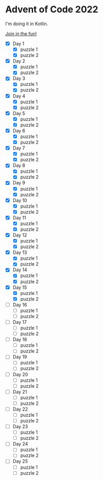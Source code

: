 # Advent of Code 2022

I'm doing it in Kotlin.

[Join in the fun!](adventofcode.com)

- [x] Day 1
  - [x] puzzle 1
  - [x] puzzle 2
- [x] Day 2
  - [x] puzzle 1
  - [x] puzzle 2
- [x] Day 3
  - [x] puzzle 1
  - [x] puzzle 2
- [x] Day 4
  - [x] puzzle 1
  - [x] puzzle 2
- [x] Day 5
  - [x] puzzle 1
  - [x] puzzle 2
- [x] Day 6
  - [x] puzzle 1
  - [x] puzzle 2
- [x] Day 7
  - [x] puzzle 1
  - [x] puzzle 2
- [x] Day 8
  - [x] puzzle 1
  - [x] puzzle 2
- [x] Day 9
  - [x] puzzle 1
  - [x] puzzle 2
- [x] Day 10
  - [x] puzzle 1
  - [x] puzzle 2
- [x] Day 11
  - [x] puzzle 1
  - [x] puzzle 2
- [x] Day 12
  - [x] puzzle 1
  - [x] puzzle 2
- [x] Day 13
  - [x] puzzle 1
  - [x] puzzle 2
- [x] Day 14
  - [x] puzzle 1
  - [x] puzzle 2
- [x] Day 15
  - [x] puzzle 1
  - [x] puzzle 2
- [ ] Day 16
  - [ ] puzzle 1
  - [ ] puzzle 2
- [ ] Day 17
  - [ ] puzzle 1
  - [ ] puzzle 2
- [ ] Day 18
  - [ ] puzzle 1
  - [ ] puzzle 2
- [ ] Day 19
  - [ ] puzzle 1
  - [ ] puzzle 2
- [ ] Day 20
  - [ ] puzzle 1
  - [ ] puzzle 2
- [ ] Day 21
  - [ ] puzzle 1
  - [ ] puzzle 2
- [ ] Day 22
  - [ ] puzzle 1
  - [ ] puzzle 2
- [ ] Day 23
  - [ ] puzzle 1
  - [ ] puzzle 2
- [ ] Day 24
  - [ ] puzzle 1
  - [ ] puzzle 2
- [ ] Day 25
  - [ ] puzzle 1
  - [ ] puzzle 2
